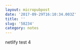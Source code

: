 ```yaml
---
layout: micropubpost
date: '2017-09-29T16:10:34.003Z'
title: ''
slug: '58234'
category: notes
---
```

netlify test 4
